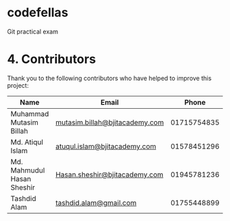 # codefellas
Git practical exam

# 4. Contributors

Thank you to the following contributors who have helped to improve this project:

| Name  | Email | Phone |
| ------------- | ------------- | ------------ |
| Muhammad Mutasim Billah  | mutasim.billah@bjitacademy.com  | 01715754835|
|Md. Atiqul Islam  | atuqul.islam@bjitacademy.com  |01578451296 |
|Md. Mahmudul Hasan Sheshir| Hasan.sheshir@bjitacademy.com|01945781236|
|Tashdid Alam|tashdid.alam@gmail.com |01755448899| ||